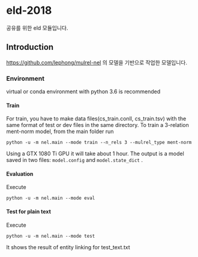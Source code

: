 # eld-2018
공유를 위한 eld 모듈입니다.

## Introduction

<https://github.com/lephong/mulrel-nel> 의 모델을 기반으로 작업한 모델입니다.

### Environment

virtual or conda environment with python 3.6 is recommended

#### Train

For train, you have to make data files(cs_train.conll, cs_train.tsv) with the same format of test or dev files in the same directory.
To train a 3-relation ment-norm model, from the main folder run 

    python -u -m nel.main --mode train --n_rels 3 --mulrel_type ment-norm
 
Using a GTX 1080 Ti GPU it will take about 1 hour. The output is a model saved in two files: 
`model.config` and `model.state_dict` . 

#### Evaluation

Execute

    python -u -m nel.main --mode eval
    
#### Test for plain text

Execute

    python -u -m nel.main --mode test

It shows the result of entity linking for test_text.txt
